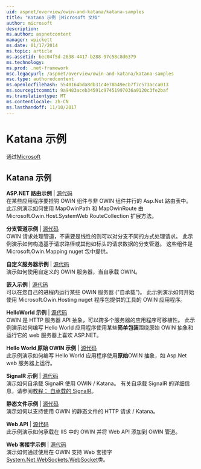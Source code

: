 ```yaml
---
uid: aspnet/overview/owin-and-katana/katana-samples
title: "Katana 示例 |Microsoft 文档"
author: microsoft
description: 
ms.author: aspnetcontent
manager: wpickett
ms.date: 01/17/2014
ms.topic: article
ms.assetid: bec04f5d-2638-4417-b288-97c58c8d6379
ms.technology: 
ms.prod: .net-framework
msc.legacyurl: /aspnet/overview/owin-and-katana/katana-samples
msc.type: authoredcontent
ms.openlocfilehash: 5540164bda8db31c4e78b49ecb7f7c573acca013
ms.sourcegitcommit: 9a9483aceb34591c97451997036a9120c3fe2baf
ms.translationtype: MT
ms.contentlocale: zh-CN
ms.lasthandoff: 11/10/2017
---
```

<a name="katana-samples"></a>Katana 示例
====================
通过[Microsoft](https://github.com/microsoft)

## <a name="katana-samples"></a>Katana 示例

**ASP.NET 路由示例** | [源代码](http://aspnet.codeplex.com/sourcecontrol/latest#Samples/Katana/AspNetRoutes/ReadMe.txt)  
在某些应用程序要挂钩 OWIN 组件与非 OWIN 组件并行的 Asp.Net 路由表中。 此示例演示如何使用 MapOwinPath 和 MapOwinRoute 由 Microsoft.Owin.Host.SystemWeb RouteCollection 扩展方法。

**分支管道示例** | [源代码](http://aspnet.codeplex.com/sourcecontrol/latest#Samples/Katana/BranchingPipelines/ReadMe.txt)  
OWIN 请求处理管道，不需要是线性的则可以对分支不同的方式处理请求。 此示例演示如何构造基于请求路径或其他如标头的请求数据的分支管道。 这些组件是 Microsoft.Owin.Mapping nuget 包中提供。

**自定义服务器示例** | [源代码](http://aspnet.codeplex.com/sourcecontrol/latest#Samples/Katana/CustomServer/MyCustomServer/CustomServer.cs)   
演示如何使用自定义的 OWIN 服务器，当自承载 OWIN。

**嵌入示例** | [源代码](http://aspnet.codeplex.com/sourcecontrol/latest#Samples/Katana/Embedded/ReadMe.txt)  
可以在您自己的进程内运行某些 OWIN 服务器 (&quot;自承载&quot;)。 此示例演示如何开始使用 Microsoft.Owin.Hosting nuget 程序包提供的工具的 OWIN 应用程序。

**HelloWorld 示例** | [源代码](http://aspnet.codeplex.com/sourcecontrol/latest#Samples/Katana/HelloWorld/ReadMe.txt)  
OWIN 是 HTTP 服务器 API 抽象，可以跨多个服务器的应用程序可移植性。 此示例演示如何编写 Hello World 应用程序使用某些**简单包装**围绕原始 OWIN 抽象和运行它的 web 服务器上喜欢 ASP.NET。

**Hello World 原始 OWIN 示例** | [源代码](http://aspnet.codeplex.com/sourcecontrol/latest#Samples/Katana/HelloWorldRawOwin/ReadMe.txt)  
此示例演示如何编写 Hello World 应用程序使用**原始**OWIN 抽象，如 Asp.Net web 服务器上运行。

**SignalR 示例** | [源代码](http://aspnet.codeplex.com/sourcecontrol/latest#Samples/Katana/SignalR/Program.cs)  
演示如何自承载 SignalR 使用 OWIN / Katana。 有关自承载 SignalR 的详细信息，请参阅[教程： 自承载的 SignalR](../../../signalr/overview/deployment/tutorial-signalr-self-host.md)。

**静态文件示例** | [源代码](http://aspnet.codeplex.com/sourcecontrol/latest#Samples/Katana/StaticFilesSample/Startup.cs)   
演示如何以支持使用 OWIN 的静态文件的 HTTP 请求 / Katana。

**Web API** | [源代码](http://aspnet.codeplex.com/sourcecontrol/latest#Samples/Katana/WebApi/ReadMe.txt)   
此示例演示如何承载在 IIS 中的 OWIN 并将 Web API 添加到 OWIN 管道。

**Web 套接字示例** | [源代码](http://aspnet.codeplex.com/sourcecontrol/latest#Samples/Katana/WebSocketSample/WebSocketServer/Startup.cs)   
演示如何通过使用在 OWIN 支持 Web 套接字[System.Net.WebSockets.WebSocket](https://msdn.microsoft.com/en-us/library/system.net.websockets.websocket(v=vs.110).aspx)类。
